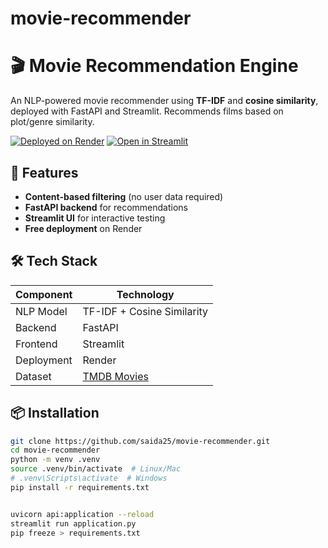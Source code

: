 # movie-recommender
# 🎬 Movie Recommendation Engine

An NLP-powered movie recommender using **TF-IDF** and **cosine similarity**, deployed with FastAPI and Streamlit. Recommends films based on plot/genre similarity.

[![Deployed on Render](https://img.shields.io/badge/Render-Deployed-green)](https://movie-recommender-khzw.onrender.com/)
[![Open in Streamlit](https://static.streamlit.io/badges/streamlit_badge_black_white.svg)](https://applicationpy-a2kckmykuw8z48x9nxhbaj.streamlit.app/)

## 🚀 Features
- **Content-based filtering** (no user data required)
- **FastAPI backend** for recommendations
- **Streamlit UI** for interactive testing
- **Free deployment** on Render

## 🛠️ Tech Stack
| Component       | Technology |
|----------------|------------|
| NLP Model      | TF-IDF + Cosine Similarity |
| Backend        | FastAPI    |
| Frontend       | Streamlit  |
| Deployment     | Render     |
| Dataset        | [TMDB Movies](https://www.kaggle.com/datasets/tmdb/tmdb-movie-metadata) |

## 📦 Installation
```bash
git clone https://github.com/saida25/movie-recommender.git
cd movie-recommender
python -m venv .venv
source .venv/bin/activate  # Linux/Mac
# .venv\Scripts\activate  # Windows
pip install -r requirements.txt


uvicorn api:application --reload
streamlit run application.py
pip freeze > requirements.txt